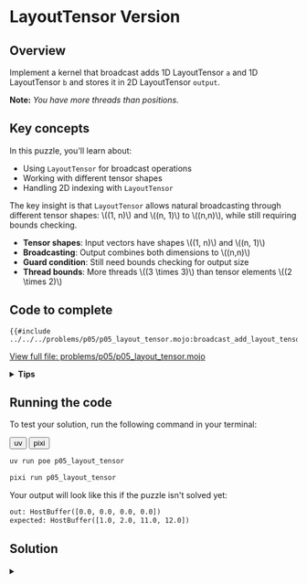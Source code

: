 # LayoutTensor Version

## Overview

Implement a kernel that broadcast adds 1D LayoutTensor `a` and 1D LayoutTensor `b` and stores it in 2D LayoutTensor `output`.

**Note:** _You have more threads than positions._

## Key concepts

In this puzzle, you'll learn about:
- Using `LayoutTensor` for broadcast operations
- Working with different tensor shapes
- Handling 2D indexing with `LayoutTensor`

The key insight is that `LayoutTensor` allows natural broadcasting through different tensor shapes: \\((1, n)\\) and \\((n, 1)\\) to \\((n,n)\\), while still requiring bounds checking.

- **Tensor shapes**: Input vectors have shapes \\((1, n)\\) and \\((n, 1)\\)
- **Broadcasting**: Output combines both dimensions to \\((n,n)\\)
- **Guard condition**: Still need bounds checking for output size
- **Thread bounds**: More threads \\((3 \times 3)\\) than tensor elements \\((2 \times 2)\\)

## Code to complete

```mojo
{{#include ../../../problems/p05/p05_layout_tensor.mojo:broadcast_add_layout_tensor}}
```
<a href="{{#include ../_includes/repo_url.md}}/blob/main/problems/p05/p05_layout_tensor.mojo" class="filename">View full file: problems/p05/p05_layout_tensor.mojo</a>

<details>
<summary><strong>Tips</strong></summary>

<div class="solution-tips">

1. Get 2D indices: `row = thread_idx.y`, `col = thread_idx.x`
2. Add guard: `if row < size and col < size`
3. Inside guard: think about how to broadcast values of `a` and `b` as LayoutTensors
</div>
</details>

## Running the code

To test your solution, run the following command in your terminal:

<div class="code-tabs" data-tab-group="package-manager">
  <div class="tab-buttons">
    <button class="tab-button">uv</button>
    <button class="tab-button">pixi</button>
  </div>
  <div class="tab-content">

```bash
uv run poe p05_layout_tensor
```

  </div>
  <div class="tab-content">

```bash
pixi run p05_layout_tensor
```

  </div>
</div>

Your output will look like this if the puzzle isn't solved yet:
```txt
out: HostBuffer([0.0, 0.0, 0.0, 0.0])
expected: HostBuffer([1.0, 2.0, 11.0, 12.0])
```

## Solution

<details class="solution-details">
<summary></summary>

```mojo
{{#include ../../../solutions/p05/p05_layout_tensor.mojo:broadcast_add_layout_tensor_solution}}
```

<div class="solution-explanation">

This solution demonstrates key concepts of LayoutTensor broadcasting and GPU thread mapping:

1. **Thread to matrix mapping**

   - Uses `thread_idx.y` for row access and `thread_idx.x` for column access
   - Natural 2D indexing matches the output matrix structure
   - Excess threads (3×3 grid) are handled by bounds checking

2. **Broadcasting mechanics**
   - Input `a` has shape `(1,n)`: `a[0,col]` broadcasts across rows
   - Input `b` has shape `(n,1)`: `b[row,0]` broadcasts across columns
   - Output has shape `(n,n)`: Each element is sum of corresponding broadcasts
   ```txt
   [ a0 a1 ]  +  [ b0 ]  =  [ a0+b0  a1+b0 ]
                 [ b1 ]     [ a0+b1  a1+b1 ]
   ```

3. **Bounds Checking**
   - Guard condition `row < size and col < size` prevents out-of-bounds access
   - Handles both matrix bounds and excess threads efficiently
   - No need for separate checks for `a` and `b` due to broadcasting

This pattern forms the foundation for more complex tensor operations we'll explore in later puzzles.
</div>
</details>
